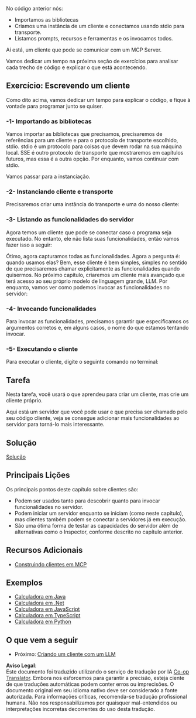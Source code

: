 <!--
CO_OP_TRANSLATOR_METADATA:
{
  "original_hash": "a0acf3093691b1cfcc008a8c6648ea26",
  "translation_date": "2025-06-13T06:43:30+00:00",
  "source_file": "03-GettingStarted/02-client/README.md",
  "language_code": "pt"
}
-->
No código anterior nós:

- Importamos as bibliotecas
- Criamos uma instância de um cliente e conectamos usando stdio para transporte.
- Listamos prompts, recursos e ferramentas e os invocamos todos.

Aí está, um cliente que pode se comunicar com um MCP Server.

Vamos dedicar um tempo na próxima seção de exercícios para analisar cada trecho de código e explicar o que está acontecendo.

## Exercício: Escrevendo um cliente

Como dito acima, vamos dedicar um tempo para explicar o código, e fique à vontade para programar junto se quiser.

### -1- Importando as bibliotecas

Vamos importar as bibliotecas que precisamos, precisaremos de referências para um cliente e para o protocolo de transporte escolhido, stdio. stdio é um protocolo para coisas que devem rodar na sua máquina local. SSE é outro protocolo de transporte que mostraremos em capítulos futuros, mas essa é a outra opção. Por enquanto, vamos continuar com stdio.

Vamos passar para a instanciação.

### -2- Instanciando cliente e transporte

Precisaremos criar uma instância do transporte e uma do nosso cliente:

### -3- Listando as funcionalidades do servidor

Agora temos um cliente que pode se conectar caso o programa seja executado. No entanto, ele não lista suas funcionalidades, então vamos fazer isso a seguir:

Ótimo, agora capturamos todas as funcionalidades. Agora a pergunta é: quando usamos elas? Bem, esse cliente é bem simples, simples no sentido de que precisaremos chamar explicitamente as funcionalidades quando quisermos. No próximo capítulo, criaremos um cliente mais avançado que terá acesso ao seu próprio modelo de linguagem grande, LLM. Por enquanto, vamos ver como podemos invocar as funcionalidades no servidor:

### -4- Invocando funcionalidades

Para invocar as funcionalidades, precisamos garantir que especificamos os argumentos corretos e, em alguns casos, o nome do que estamos tentando invocar.

### -5- Executando o cliente

Para executar o cliente, digite o seguinte comando no terminal:

## Tarefa

Nesta tarefa, você usará o que aprendeu para criar um cliente, mas crie um cliente próprio.

Aqui está um servidor que você pode usar e que precisa ser chamado pelo seu código cliente, veja se consegue adicionar mais funcionalidades ao servidor para torná-lo mais interessante.

## Solução

[Solução](./solution/README.md)

## Principais Lições

Os principais pontos deste capítulo sobre clientes são:

- Podem ser usados tanto para descobrir quanto para invocar funcionalidades no servidor.
- Podem iniciar um servidor enquanto se iniciam (como neste capítulo), mas clientes também podem se conectar a servidores já em execução.
- São uma ótima forma de testar as capacidades do servidor além de alternativas como o Inspector, conforme descrito no capítulo anterior.

## Recursos Adicionais

- [Construindo clientes em MCP](https://modelcontextprotocol.io/quickstart/client)

## Exemplos

- [Calculadora em Java](../samples/java/calculator/README.md)
- [Calculadora em .Net](../../../../03-GettingStarted/samples/csharp)
- [Calculadora em JavaScript](../samples/javascript/README.md)
- [Calculadora em TypeScript](../samples/typescript/README.md)
- [Calculadora em Python](../../../../03-GettingStarted/samples/python)

## O que vem a seguir

- Próximo: [Criando um cliente com um LLM](/03-GettingStarted/03-llm-client/README.md)

**Aviso Legal**:  
Este documento foi traduzido utilizando o serviço de tradução por IA [Co-op Translator](https://github.com/Azure/co-op-translator). Embora nos esforcemos para garantir a precisão, esteja ciente de que traduções automáticas podem conter erros ou imprecisões. O documento original em seu idioma nativo deve ser considerado a fonte autorizada. Para informações críticas, recomenda-se tradução profissional humana. Não nos responsabilizamos por quaisquer mal-entendidos ou interpretações incorretas decorrentes do uso desta tradução.